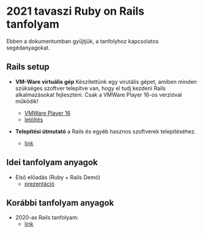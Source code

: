 # 2021 tavaszi Ruby on Rails tanfolyam
Ebben a dokumentumban gyűjtjük, a tanfolyhoz kapcsolatos segédanyagokat.

## Rails setup

- **VM-Ware virtuális gép**
Készítettünk egy virutális gépet, amiben minden szükséges szoftver telepítve van, hogy el tudj kezdeni Rails alkalmazásokat fejleszteni. Csak a VMWare Player 16-os verzióval működik!
  - [VMWare Player 16](https://my.vmware.com/en/web/vmware/downloads/details?downloadGroup=PLAYER-1610&productId=1039&rPId=55792)
  - [letöltés](https://bmeedu-my.sharepoint.com/:f:/g/personal/laszlo_sepsi_edu_bme_hu/EnnQHo6UyaJKpZ2vcRHzGWoBOvv1tXKaijRmCy0w89iNMg?e=MgncfQ)


- **Telepítési útmutató** a Rails és egyéb hasznos szoftverek telepítéséhez.
  - [link](https://github.com/kir-dev/tanfolyam/tree/master/2020-tavasz/rails/rails_installation_guide)

## Idei tanfolyam anyagok
- Első előadás (Ruby + Rails Demó)
  - [prezentáció](https://bmeedu-my.sharepoint.com/:p:/g/personal/laszlo_sepsi_edu_bme_hu/ESi2JYyJxhNGnLqKmyDPm7QB8mbnn8Mwk5UeJ7dr0K1Kqw?e=pY2nWi)

## Korábbi tanfolyam anyagok
- 2020-as Rails tanfolyam:
  - [link](https://github.com/kir-dev/tanfolyam/tree/master/2020-tavasz/rails)